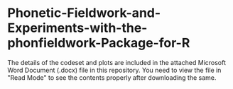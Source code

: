 # Phonetic-Fieldwork-and-Experiments-with-the-phonfieldwork-Package-for-R

The details of the codeset and plots are included in the attached Microsoft Word Document (.docx) file in this repository. 
You need to view the file in "Read Mode" to see the contents properly after downloading the same.

